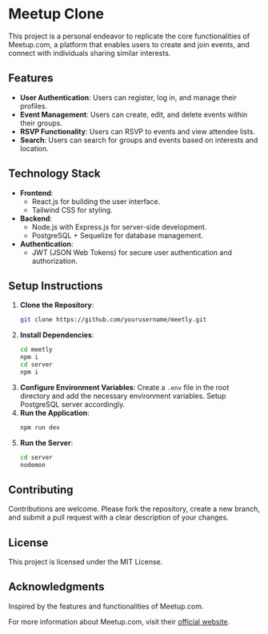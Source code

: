 
# Meetup Clone

This project is a personal endeavor to replicate the core functionalities of Meetup.com, a platform that enables users to create and join events, and connect with individuals sharing similar interests.

## Features

- **User Authentication**: Users can register, log in, and manage their profiles.
- **Event Management**: Users can create, edit, and delete events within their groups.
- **RSVP Functionality**: Users can RSVP to events and view attendee lists.
- **Search**: Users can search for groups and events based on interests and location.

## Technology Stack

- **Frontend**:
  - React.js for building the user interface.
  - Tailwind CSS for styling.
- **Backend**:
  - Node.js with Express.js for server-side development.
  - PostgreSQL + Sequelize for database management.
- **Authentication**:
  - JWT (JSON Web Tokens) for secure user authentication and authorization.


## Setup Instructions

1. **Clone the Repository**:
   ```bash
   git clone https://github.com/yourusername/meetly.git
   ```
2. **Install Dependencies**:
   ```bash
   cd meetly
   npm i
   cd server
   npm i
   ```
3. **Configure Environment Variables**:
   Create a `.env` file in the root directory and add the necessary environment variables. Setup PostgreSQL server accordingly.
4. **Run the Application**:
   ```bash
   npm run dev
   ```
5. **Run the Server**:
   ```bash
   cd server
   nodemon
   ```

## Contributing

Contributions are welcome. Please fork the repository, create a new branch, and submit a pull request with a clear description of your changes.

## License

This project is licensed under the MIT License.

## Acknowledgments

Inspired by the features and functionalities of Meetup.com.

For more information about Meetup.com, visit their [official website](https://www.meetup.com).
